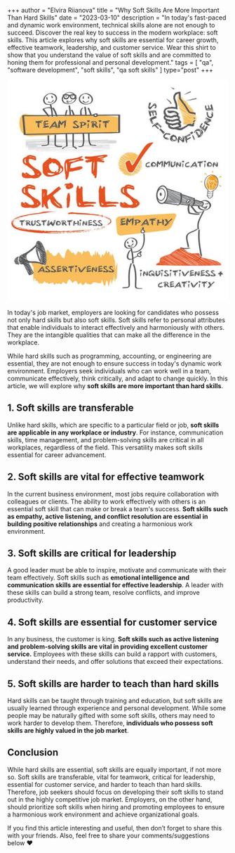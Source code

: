+++
author = "Elvira Riianova"
title = "Why Soft Skills Are More Important Than Hard Skills"
date = "2023-03-10"
description = "In today's fast-paced and dynamic work environment, technical skills alone are not enough to succeed. Discover the real key to success in the modern workplace: soft skills. This article explores why soft skills are essential for career growth, effective teamwork, leadership, and customer service. Wear this shirt to show that you understand the value of soft skills and are committed to honing them for professional and personal development."
tags = [
    "qa", "software development", "soft skills", "qa soft skills"
]
type="post"
+++

![Tux, the Linux mascot](/images/softskills.jpeg)

In today's job market, employers are looking for candidates who possess not only hard skills but also soft skills. Soft skills refer to personal attributes that enable individuals to interact effectively and harmoniously with others. They are the intangible qualities that can make all the difference in the workplace.

While hard skills such as programming, accounting, or engineering are essential, they are not enough to ensure success in today's dynamic work environment. Employers seek individuals who can work well in a team, communicate effectively, think critically, and adapt to change quickly. In this article, we will explore why **soft skills are more important than hard skills**.

## 1. Soft skills are transferable

Unlike hard skills, which are specific to a particular field or job, **soft skills are applicable in any workplace or industry**. For instance, communication skills, time management, and problem-solving skills are critical in all workplaces, regardless of the field. This versatility makes soft skills essential for career advancement.

## 2. Soft skills are vital for effective teamwork

In the current business environment, most jobs require collaboration with colleagues or clients. The ability to work effectively with others is an essential soft skill that can make or break a team's success. **Soft skills such as empathy, active listening, and conflict resolution are essential in building positive relationships** and creating a harmonious work environment.

## 3. Soft skills are critical for leadership

A good leader must be able to inspire, motivate and communicate with their team effectively. Soft skills such as **emotional intelligence and communication skills are essential for effective leadership**. A leader with these skills can build a strong team, resolve conflicts, and improve productivity.

## 4. Soft skills are essential for customer service

In any business, the customer is king. **Soft skills such as active listening and problem-solving skills are vital in providing excellent customer service.** Employees with these skills can build a rapport with customers, understand their needs, and offer solutions that exceed their expectations.

## 5. Soft skills are harder to teach than hard skills

Hard skills can be taught through training and education, but soft skills are usually learned through experience and personal development. While some people may be naturally gifted with some soft skills, others may need to work harder to develop them. Therefore, **individuals who possess soft skills are highly valued in the job market**.

## Conclusion

While hard skills are essential, soft skills are equally important, if not more so. Soft skills are transferable, vital for teamwork, critical for leadership, essential for customer service, and harder to teach than hard skills. Therefore, job seekers should focus on developing their soft skills to stand out in the highly competitive job market. Employers, on the other hand, should prioritize soft skills when hiring and promoting employees to ensure a harmonious work environment and achieve organizational goals.

If you find this article interesting and useful, then don’t forget to share this with your friends. Also, feel free to share your comments/suggestions below ❤️